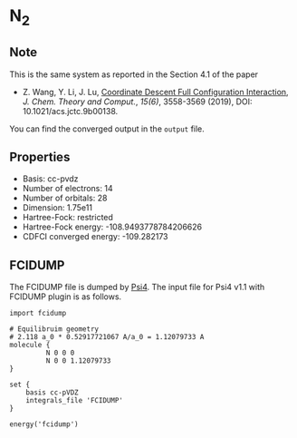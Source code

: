 # N<sub>2</sub>

## Note
This is the same system as reported in the Section 4.1 of the paper
- Z. Wang, Y. Li, J. Lu, [Coordinate Descent Full Configuration Interaction](https://pubs.acs.org/doi/10.1021/acs.jctc.9b00138), *J. Chem. Theory and Comput.*, *15(6)*, 3558-3569 (2019), DOI: 10.1021/acs.jctc.9b00138.

You can find the converged output in the ```output``` file.

## Properties
  - Basis: cc-pvdz
  - Number of electrons: 14
  - Number of orbitals: 28
  - Dimension: 1.75e11
  - Hartree-Fock: restricted
  - Hartree-Fock energy: -108.9493778784206626
  - CDFCI converged energy: -109.282173

## FCIDUMP
The FCIDUMP file is dumped by [Psi4](http://psicode.org/). The input file for Psi4 v1.1 with FCIDUMP plugin is as follows.
```
import fcidump

# Equilibruim geometry
# 2.118 a_0 * 0.52917721067 A/a_0 = 1.12079733 A
molecule {
         N 0 0 0
         N 0 0 1.12079733
}

set {
    basis cc-pVDZ
    integrals_file 'FCIDUMP'
}

energy('fcidump')
```
